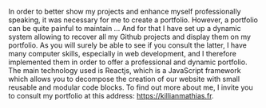 In order to better show my projects and enhance myself professionally speaking, it was necessary for me to create a portfolio.
However, a portfolio can be quite painful to maintain ... And for that I have set up a dynamic system allowing to recover all my Github projects and display them on my portfolio.
As you will surely be able to see if you consult the latter, I have many computer skills, especially in web development, and I therefore implemented them in order to offer a professional and dynamic portfolio.
The main technology used is Reactjs, which is a JavaScript framework which allows you to decompose the creation of our website with small reusable and modular code blocks.
To find out more about me, I invite you to consult my portfolio at this address: <a href="https://killianmathias.fr">https://killianmathias.fr</a>.
